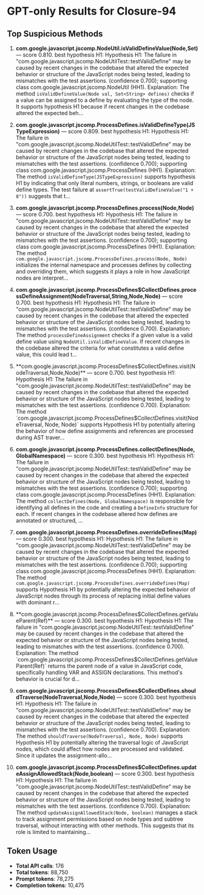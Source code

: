 # GPT-only Results for Closure-94

## Top Suspicious Methods

1. **com.google.javascript.jscomp.NodeUtil.isValidDefineValue(Node,Set)** — score 0.810. best hypothesis H1: Hypothesis H1: The failure in "com.google.javascript.jscomp.NodeUtilTest::testValidDefine" may be caused by recent changes in the codebase that altered the expected behavior or structure of the JavaScript nodes being tested, leading to mismatches with the test assertions. (confidence 0.700); supporting class com.google.javascript.jscomp.NodeUtil (HH1).
    Explanation: The method `isValidDefineValue(Node val, Set<String> defines)` checks if a value can be assigned to a define by evaluating the type of the node. It supports hypothesis H1 because if recent changes in the codebase altered the expected beh...

2. **com.google.javascript.jscomp.ProcessDefines.isValidDefineType(JSTypeExpression)** — score 0.809. best hypothesis H1: Hypothesis H1: The failure in "com.google.javascript.jscomp.NodeUtilTest::testValidDefine" may be caused by recent changes in the codebase that altered the expected behavior or structure of the JavaScript nodes being tested, leading to mismatches with the test assertions. (confidence 0.700); supporting class com.google.javascript.jscomp.ProcessDefines (HH1).
    Explanation: The method `isValidDefineType(JSTypeExpression)` supports hypothesis H1 by indicating that only literal numbers, strings, or booleans are valid define types. The test failure at `assertTrue(testValidDefineValue("1 + 8"))` suggests that t...

3. **com.google.javascript.jscomp.ProcessDefines.process(Node,Node)** — score 0.700. best hypothesis H1: Hypothesis H1: The failure in "com.google.javascript.jscomp.NodeUtilTest::testValidDefine" may be caused by recent changes in the codebase that altered the expected behavior or structure of the JavaScript nodes being tested, leading to mismatches with the test assertions. (confidence 0.700); supporting class com.google.javascript.jscomp.ProcessDefines (HH1).
    Explanation: The method `com.google.javascript.jscomp.ProcessDefines.process(Node, Node)` initializes the internal namespace and processes defines by collecting and overriding them, which suggests it plays a role in how JavaScript nodes are interpret...

4. **com.google.javascript.jscomp.ProcessDefines$CollectDefines.processDefineAssignment(NodeTraversal,String,Node,Node)** — score 0.700. best hypothesis H1: Hypothesis H1: The failure in "com.google.javascript.jscomp.NodeUtilTest::testValidDefine" may be caused by recent changes in the codebase that altered the expected behavior or structure of the JavaScript nodes being tested, leading to mismatches with the test assertions. (confidence 0.700).
    Explanation: The method `processDefineAssignment` checks if a given value is a valid define value using `NodeUtil.isValidDefineValue`. If recent changes in the codebase altered the criteria for what constitutes a valid define value, this could lead t...

5. **com.google.javascript.jscomp.ProcessDefines$CollectDefines.visit(NodeTraversal,Node,Node)** — score 0.700. best hypothesis H1: Hypothesis H1: The failure in "com.google.javascript.jscomp.NodeUtilTest::testValidDefine" may be caused by recent changes in the codebase that altered the expected behavior or structure of the JavaScript nodes being tested, leading to mismatches with the test assertions. (confidence 0.700).
    Explanation: The method `com.google.javascript.jscomp.ProcessDefines$CollectDefines.visit(NodeTraversal, Node, Node)` supports Hypothesis H1 by potentially altering the behavior of how define assignments and references are processed during AST traver...

6. **com.google.javascript.jscomp.ProcessDefines.collectDefines(Node,GlobalNamespace)** — score 0.300. best hypothesis H1: Hypothesis H1: The failure in "com.google.javascript.jscomp.NodeUtilTest::testValidDefine" may be caused by recent changes in the codebase that altered the expected behavior or structure of the JavaScript nodes being tested, leading to mismatches with the test assertions. (confidence 0.700); supporting class com.google.javascript.jscomp.ProcessDefines (HH1).
    Explanation: The method `collectDefines(Node, GlobalNamespace)` is responsible for identifying all defines in the code and creating a `DefineInfo` structure for each. If recent changes in the codebase altered how defines are annotated or structured, ...

7. **com.google.javascript.jscomp.ProcessDefines.overrideDefines(Map)** — score 0.300. best hypothesis H1: Hypothesis H1: The failure in "com.google.javascript.jscomp.NodeUtilTest::testValidDefine" may be caused by recent changes in the codebase that altered the expected behavior or structure of the JavaScript nodes being tested, leading to mismatches with the test assertions. (confidence 0.700); supporting class com.google.javascript.jscomp.ProcessDefines (HH1).
    Explanation: The method `com.google.javascript.jscomp.ProcessDefines.overrideDefines(Map)` supports Hypothesis H1 by potentially altering the expected behavior of JavaScript nodes through its process of replacing initial define values with dominant r...

8. **com.google.javascript.jscomp.ProcessDefines$CollectDefines.getValueParent(Ref)** — score 0.300. best hypothesis H1: Hypothesis H1: The failure in "com.google.javascript.jscomp.NodeUtilTest::testValidDefine" may be caused by recent changes in the codebase that altered the expected behavior or structure of the JavaScript nodes being tested, leading to mismatches with the test assertions. (confidence 0.700).
    Explanation: The method `com.google.javascript.jscomp.ProcessDefines$CollectDefines.getValueParent(Ref)` returns the parent node of a value in JavaScript code, specifically handling VAR and ASSIGN declarations. This method's behavior is crucial for d...

9. **com.google.javascript.jscomp.ProcessDefines$CollectDefines.shouldTraverse(NodeTraversal,Node,Node)** — score 0.300. best hypothesis H1: Hypothesis H1: The failure in "com.google.javascript.jscomp.NodeUtilTest::testValidDefine" may be caused by recent changes in the codebase that altered the expected behavior or structure of the JavaScript nodes being tested, leading to mismatches with the test assertions. (confidence 0.700).
    Explanation: The method `shouldTraverse(NodeTraversal, Node, Node)` supports Hypothesis H1 by potentially altering the traversal logic of JavaScript nodes, which could affect how nodes are processed and validated. Since it updates the assignment-allo...

10. **com.google.javascript.jscomp.ProcessDefines$CollectDefines.updateAssignAllowedStack(Node,boolean)** — score 0.300. best hypothesis H1: Hypothesis H1: The failure in "com.google.javascript.jscomp.NodeUtilTest::testValidDefine" may be caused by recent changes in the codebase that altered the expected behavior or structure of the JavaScript nodes being tested, leading to mismatches with the test assertions. (confidence 0.700).
    Explanation: The method `updateAssignAllowedStack(Node, boolean)` manages a stack to track assignment permissions based on node types and subtree traversal, without interacting with other methods. This suggests that its role is limited to maintaining...


## Token Usage

- **Total API calls**: 176
- **Total tokens**: 88,750
- **Prompt tokens**: 78,275
- **Completion tokens**: 10,475
